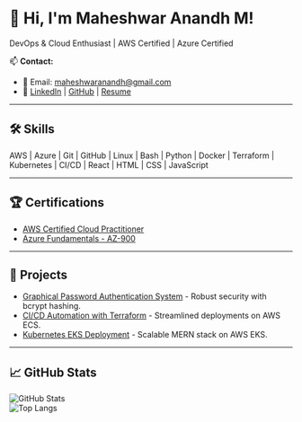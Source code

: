 # 👋 Hi, I'm Maheshwar Anandh M!

DevOps & Cloud Enthusiast | AWS Certified | Azure Certified

📫 **Contact:**  
- 📧 Email: maheshwaranandh@gmail.com  
- 🔗 [LinkedIn](https://www.linkedin.com/in/maheshwar-anandh-m-438221254) | [GitHub](https://github.com/maheshwaranandh) | [Resume](https://drive.google.com/file/d/1r2-iynbrsEgTq_Ih_1YS5RRqNkN8MFfW/view?usp=drive_link)

---

## 🛠️ Skills
AWS | Azure | Git | GitHub | Linux | Bash | Python | Docker | Terraform | Kubernetes | CI/CD | React | HTML | CSS | JavaScript

---

## 🏆 Certifications
- [AWS Certified Cloud Practitioner](https://www.credly.com/badges/52cc8756-5f5e-4d84-8e1b-baea7bf05231/public_url)
- [Azure Fundamentals - AZ-900](https://www.credly.com/badges/c42fb7a4-d8f6-4a6b-ab73-fda1209c5e7d/public_url)

---

## 🚀 Projects
- [Graphical Password Authentication System](https://github.com/maheshwaranandh/_Graphical-Password-Authentication-System) - Robust security with bcrypt hashing.
- [CI/CD Automation with Terraform](https://github.com/maheshwaranandh/_CI-CD-Automation-with-Terraform-and-GitHub-Actions) - Streamlined deployments on AWS ECS.
- [Kubernetes EKS Deployment](#) - Scalable MERN stack on AWS EKS.

---

## 📈 GitHub Stats
![GitHub Stats](https://github-readme-stats.vercel.app/api?username=maheshwaranandh&show_icons=true&theme=radical)  
![Top Langs](https://github-readme-stats.vercel.app/api/top-langs/?username=maheshwaranandh&layout=compact&theme=radical)
